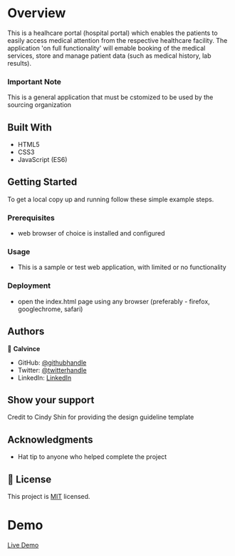 # Overview
This is a healhcare portal (hospital portal) which enables the patients to easily access medical attention from the respective healthcare facility. The application 'on full functionality' will emable booking of the medical services, store and manage patient data (such as medical history, lab results).

### Important Note
This is a general application that must be cstomized to be used by the sourcing organization
 
## Built With

- HTML5
- CSS3
- JavaScript (ES6)


## Getting Started

To get a local copy up and running follow these simple example steps.

### Prerequisites
- web browser of choice is installed and configured

### Usage
 - This is a sample or test web application, with limited or no functionality

### Deployment
 - open the index.html page using any browser (preferably - firefox, googlechrome, safari)

## Authors

👤 **Calvince**

- GitHub: [@githubhandle](https://github.com/calvnce)
- Twitter: [@twitterhandle](https://twitter.com/sir_coly)
- LinkedIn: [LinkedIn](https://linkedin.com/in/sir_coly)


## Show your support

Credit to Cindy Shin  for providing the design guideline template

## Acknowledgments

- Hat tip to anyone who helped complete the project


## 📝 License

This project is [MIT](LICENSE) licensed.


# Demo
[Live Demo](https://calvnce.github.io/hospitalportal/)

